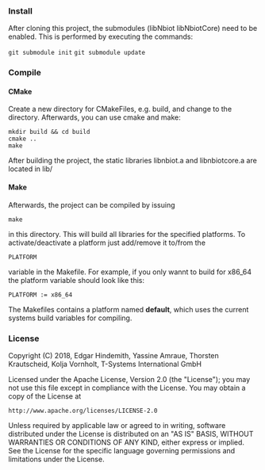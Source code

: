 ### Install

After cloning this project, the submodules (libNbiot libNbiotCore) need to be enabled.
This is performed by executing the commands:

`git submodule init`
`git submodule update`

### Compile

#### CMake

Create a new directory for CMakeFiles, e.g. build, and change to the directory. Afterwards, you can use cmake and make:

    mkdir build && cd build
    cmake ..
    make

After building the project, the static libraries libnbiot.a and libnbiotcore.a are located in lib/

#### Make

Afterwards, the project can be compiled by issuing

`make`

in this directory. This will build all libraries for the specified platforms. To activate/deactivate a
platform just add/remove it to/from the

`PLATFORM`

variable in the Makefile. For example, if you only wannt to build for x86_64 the platform variable should
look like this:

`PLATFORM := x86_64`

The Makefiles contains a platform named **default**, which uses the current systems build variables for
compiling.


### License

Copyright (C) 2018, Edgar Hindemith, Yassine Amraue, Thorsten Krautscheid, Kolja Vornholt, T-Systems International GmbH

Licensed under the Apache License, Version 2.0 (the "License");
you may not use this file except in compliance with the License.
You may obtain a copy of the License at

    http://www.apache.org/licenses/LICENSE-2.0

Unless required by applicable law or agreed to in writing, software
distributed under the License is distributed on an "AS IS" BASIS,
WITHOUT WARRANTIES OR CONDITIONS OF ANY KIND, either express or implied.
See the License for the specific language governing permissions and
limitations under the License.
